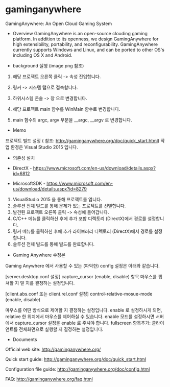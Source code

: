 gaminganywhere
==============

GamingAnywhere: An Open Cloud Gaming System

* Overview
GamingAnywhere is an open-source clouding gaming platform. In addition to its
openness, we design GamingAnywhere for high extensibility, portability, and
reconfigurability. GamingAnywhere currently supports Windows and Linux, and
can be ported to other OS's including OS X and Android.


* background 실행 (image.png 참조)

1. 해당 프로젝트 오른쪽 클릭 -> 속성 진입합니다.

2. 링커 -> 시스템 탭으로 접속합니다.

3. 하위시스템 콘솔 -> 창 으로 변경합니다.

4. 해당 프로젝트 main 함수를 WinMain 함수로 변경합니다.

5. main 함수의 argc, argv 부분을 __argc, __argv 로 변경합니다.


* Memo

프로젝트 빌드 설정  ( 참조: http://gaminganywhere.org/doc/quick_start.html)
작업 환경은 Visual Studio 2015 입니다.

* 의존성 설치 

- DirectX - https://www.microsoft.com/en-us/download/details.aspx?id=6812 

- MicrosoftSDK - https://www.microsoft.com/en-us/download/details.aspx?id=8279
 
1. VisualStudio 2015 을 통해 프로젝트를 엽니다.
2. 솔루션 전체 빌드를 통해 문제가 있는 프로젝트를 선별합니다.
3. 발견된 프로젝트 오른쪽 클릭 -> 속성에 들어갑니다.
4. C/C++ 메뉴를 클릭하신 후에 추가 포함 디렉토리 (DirectX)에서 경로를 설정합니다.
5. 링커 메뉴를 클릭하신 후에 추가 라이브러리 디렉토리 (DirectX)에서 경로를 설정합니다.
6. 솔루션 전체 빌드를 통해 빌드를 완료합니다.

* Gaming Anywhere 수정본 

Gaming Anywhere 에서 사용할 수 있는 (파악한) config 설정은 아래와 같습니다.

[server.desktop.conf 설정]
capture_cursor (enable, disable) 항목
마우스를 캡쳐할 지 말 지를 결정하는 설정입니다.

[client.abs.conf 또는 client.rel.conf 설정]
control-relative-mosue-mode (enable, disable) 

마우스를 어떤 방식으로 제어할 지 결정하는 설정입니다.
enable 로 설정하시게 되면, relative 한 위치에서 마우스를 제어하실 수 있습니다. 
enable 모드를 설정하시면 서버에서 capture_cursor 설정을 enable 로 주셔야 합니다.
fullscreen 항목추가: 클라이언트를 전체화면으로 실행할 지 결정하는 설정입니다.

* Documents

Official web site: http://gaminganywhere.org/

Quick start guide: http://gaminganywhere.org/doc/quick_start.html

Configuration file guide: http://gaminganywhere.org/doc/config.html

FAQ: http://gaminganywhere.org/faq.html

